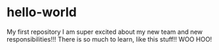 # hello-world
My first repository
I am super excited about my new team and new responsibilities!!!
There is so much to learn, like this stuff!! WOO HOO!
